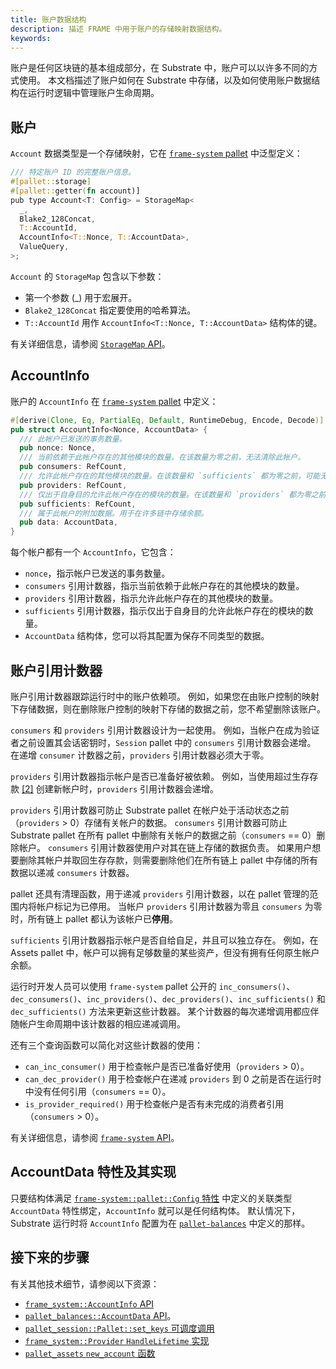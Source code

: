 ```yaml
---
title: 账户数据结构
description: 描述 FRAME 中用于账户的存储映射数据结构。
keywords:
---
```


账户是任何区块链的基本组成部分，在 Substrate 中，账户可以以许多不同的方式使用。
本文档描述了账户如何在 Substrate 中存储，以及如何使用账户数据结构在运行时逻辑中管理账户生命周期。

## 账户

`Account` 数据类型是一个存储映射，它在 [`frame-system` pallet](https://paritytech.github.io/substrate/master/src/frame_system/lib.rs.html#530) 中泛型定义：

```rust
/// 特定账户 ID 的完整账户信息。
#[pallet::storage]
#[pallet::getter(fn account)]
pub type Account<T: Config> = StorageMap<
  _,
  Blake2_128Concat,
  T::AccountId,
  AccountInfo<T::Nonce, T::AccountData>,
  ValueQuery,
>;
```

`Account` 的 `StorageMap` 包含以下参数：

- 第一个参数 (\_) 用于宏展开。
- `Blake2_128Concat` 指定要使用的哈希算法。
- `T::AccountId` 用作 `AccountInfo<T::Nonce, T::AccountData>` 结构体的键。

有关详细信息，请参阅 [`StorageMap` API](https://paritytech.github.io/substrate/master/frame_support/storage/types/struct.StorageMap.html#impl)。

## AccountInfo

账户的 `AccountInfo` 在 [`frame-system` pallet](https://paritytech.github.io/substrate/master/src/frame_system/lib.rs.html#788-803) 中定义：

```rust
#[derive(Clone, Eq, PartialEq, Default, RuntimeDebug, Encode, Decode)]
pub struct AccountInfo<Nonce, AccountData> {
  /// 此帐户已发送的事务数量。
  pub nonce: Nonce,
  /// 当前依赖于此帐户存在的其他模块的数量。在该数量为零之前，无法清除此帐户。
  pub consumers: RefCount,
  /// 允许此帐户存在的其他模块的数量。在该数量和 `sufficients` 都为零之前，可能无法清除此帐户。
  pub providers: RefCount,
  /// 仅出于自身目的允许此帐户存在的模块的数量。在该数量和 `providers` 都为零之前，可能无法清除此帐户。
  pub sufficients: RefCount,
  /// 属于此帐户的附加数据。用于在许多链中存储余额。
  pub data: AccountData,
}
```

每个帐户都有一个 `AccountInfo`，它包含：

- `nonce`，指示帐户已发送的事务数量。
- `consumers` 引用计数器，指示当前依赖于此帐户存在的其他模块的数量。
- `providers` 引用计数器，指示允许此帐户存在的其他模块的数量。
- `sufficients` 引用计数器，指示仅出于自身目的允许此帐户存在的模块的数量。
- `AccountData` 结构体，您可以将其配置为保存不同类型的数据。

## 账户引用计数器

账户引用计数器跟踪运行时中的账户依赖项。
例如，如果您在由账户控制的映射下存储数据，则在删除账户控制的映射下存储的数据之前，您不希望删除该账户。

`consumers` 和 `providers` 引用计数器设计为一起使用。
例如，当帐户在成为验证者之前设置其会话密钥时，`Session` pallet 中的 `consumers` 引用计数器会递增。
在递增 `consumer` 计数器之前，`providers` 引用计数器必须大于零。

`providers` 引用计数器指示帐户是否已准备好被依赖。
例如，当使用超过生存存款 [[2]](#ref-system-created) 创建新帐户时，`providers` 引用计数器会递增。

`providers` 引用计数器可防止 Substrate pallet 在帐户处于活动状态之前（`providers` > 0）存储有关帐户的数据。
`consumers` 引用计数器可防止 Substrate pallet 在所有 pallet 中删除有关帐户的数据之前（`consumers` == 0）删除帐户。
`consumers` 引用计数器使用户对其在链上存储的数据负责。
如果用户想要删除其帐户并取回生存存款，则需要删除他们在所有链上 pallet 中存储的所有数据以递减 `consumers` 计数器。

pallet 还具有清理函数，用于递减 `providers` 引用计数器，以在 pallet 管理的范围内将帐户标记为已停用。
当帐户 `providers` 引用计数器为零且 `consumers` 为零时，所有链上 pallet 都认为该帐户已**停用**。

`sufficients` 引用计数器指示帐户是否自给自足，并且可以独立存在。
例如，在 Assets pallet 中，帐户可以拥有足够数量的某些资产，但没有拥有任何原生帐户余额。

运行时开发人员可以使用 `frame-system` pallet 公开的 `inc_consumers()`、`dec_consumers()`、`inc_providers()`、`dec_providers()`、`inc_sufficients()` 和 `dec_sufficients()` 方法来更新这些计数器。
某个计数器的每次递增调用都应伴随帐户生命周期中该计数器的相应递减调用。

还有三个查询函数可以简化对这些计数器的使用：

- `can_inc_consumer()` 用于检查帐户是否已准备好使用（`providers` > 0）。
- `can_dec_provider()` 用于检查帐户在递减 `providers` 到 0 之前是否在运行时中没有任何引用（`consumers` == 0）。
- `is_provider_required()` 用于检查帐户是否有未完成的消费者引用（`consumers` > 0）。

有关详细信息，请参阅 [`frame-system` API](https://paritytech.github.io/substrate/master/frame_system/pallet/struct.Pallet.html#impl-11)。

## AccountData 特性及其实现

只要结构体满足 [`frame-system::pallet::Config` 特性](https://paritytech.github.io/substrate/master/frame_system/pallet/trait.Config.html#associatedtype.AccountData) 中定义的关联类型 `AccountData` 特性绑定，`AccountInfo` 就可以是任何结构体。
默认情况下，Substrate 运行时将 `AccountInfo` 配置为在 [`pallet-balances`](https://paritytech.github.io/substrate/master/pallet_balances/struct.AccountData.html) 中定义的那样。

## 接下来的步骤

有关其他技术细节，请参阅以下资源：

- [`frame_system::AccountInfo` API](https://paritytech.github.io/substrate/master/frame_system/struct.AccountInfo.html)
- [`pallet_balances::AccountData` API](https://paritytech.github.io/substrate/master/pallet_balances/struct.AccountData.html)。
- [`pallet_session::Pallet::set_keys` 可调度调用](https://paritytech.github.io/substrate/master/src/pallet_session/lib.rs.html#508-571)
- [`frame_system::Provider` `HandleLifetime` 实现](https://paritytech.github.io/substrate/master/src/frame_system/lib.rs.html#1549-1561)
- [`pallet_assets` `new_account` 函数](https://paritytech.github.io/substrate/master/src/pallet_assets/functions.rs.html#46-61)
